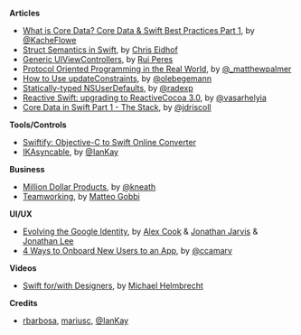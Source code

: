 **Articles**

* [What is Core Data? Core Data & Swift Best Practices Part 1](https://garglingwithrazorblades.wordpress.com/2015/08/27/36/), by [@KacheFlowe](https://twitter.com/KacheFlowe)
* [Struct Semantics in Swift](http://chris.eidhof.nl/posts/struct-semantics-in-swift.html), by [Chris Eidhof](https://twitter.com/chriseidhof)
* [Generic UIViewControllers](http://codeplease.io/2015/08/28/generic-uiviewcontrollers/), by [Rui Peres](https://twitter.com/ruiaaperes)
* [Protocol Oriented Programming in the Real World](http://matthewpalmer.net/blog/2015/08/30/protocol-oriented-programming-in-the-real-world/), by [@_matthewpalmer](https://twitter.com/_matthewpalmer)
* [How to Use updateConstraints](http://oleb.net/blog/2015/08/how-to-use-updateconstraints/), by [@olebegemann](https://twitter.com/olebegemann)
* [Statically-typed NSUserDefaults](http://radex.io/swift/nsuserdefaults/static/), by [@radexp](https://twitter.com/radexp)
* [Reactive Swift: upgrading to ReactiveCocoa 3.0](https://alltheflow.com/reactive-swift-upgrading-to-reactivecocoa-3-0/), by [@vasarhelyia](https://twitter.com/vasarhelyia)
* [Core Data in Swift Part 1 - The Stack](http://themainthread.com/blog/2015/08/core-data-stack-in-swift.html), by [@jdriscoll](https://twitter.com/jdriscoll)

**Tools/Controls**

* [Swiftify: Objective-C to Swift Online Converter](http://objectivec2swift.net/#/converter)
* [IKAsyncable](https://github.com/IanKeen/IKAsyncable), by [@IanKay](https://twitter.com/IanKay)

**Business**

* [Million Dollar Products](http://warpspire.com/posts/million-dollar-products/), by [@kneath](https://twitter.com/kneath)
* [Teamworking](https://blog.busuu.com/teamworking/), by [Matteo Gobbi](https://twitter.com/matteo_gobbi)


**UI/UX**

* [Evolving the Google Identity](https://design.google.com/articles/evolving-the-google-identity/), by [Alex Cook](https://twitter.com/gethyper) & [Jonathan Jarvis](https://twitter.com/JonathanJarvis) & [Jonathan Lee](https://twitter.com/hifromjonathan)
* [4 Ways to Onboard New Users to an App](https://medium.com/product-breakdown/4-ways-to-onboard-new-users-to-an-app-8011a119720a), by [@ccamarv](https://twitter.com/ccamarv)

**Videos**
* [Swift for/with Designers](https://realm.io/news/michael-helmbrecht-swift-for-with-designers/), by [Michael Helmbrecht](https://twitter.com/realm)

**Credits**

*  [rbarbosa](https://github.com/rbarbosa), [mariusc](https://github.com/mariusc), [@IanKay](https://twitter.com/IanKay)
